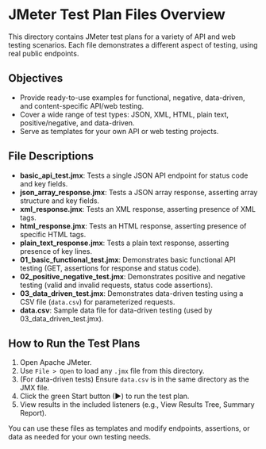 # JMeter Test Plan Files Overview

This directory contains JMeter test plans for a variety of API and web testing scenarios. Each file demonstrates a different aspect of testing, using real public endpoints.

## Objectives
- Provide ready-to-use examples for functional, negative, data-driven, and content-specific API/web testing.
- Cover a wide range of test types: JSON, XML, HTML, plain text, positive/negative, and data-driven.
- Serve as templates for your own API or web testing projects.

## File Descriptions
- **basic_api_test.jmx**: Tests a single JSON API endpoint for status code and key fields.
- **json_array_response.jmx**: Tests a JSON array response, asserting array structure and key fields.
- **xml_response.jmx**: Tests an XML response, asserting presence of XML tags.
- **html_response.jmx**: Tests an HTML response, asserting presence of specific HTML tags.
- **plain_text_response.jmx**: Tests a plain text response, asserting presence of key lines.
- **01_basic_functional_test.jmx**: Demonstrates basic functional API testing (GET, assertions for response and status code).
- **02_positive_negative_test.jmx**: Demonstrates positive and negative testing (valid and invalid requests, status code assertions).
- **03_data_driven_test.jmx**: Demonstrates data-driven testing using a CSV file (`data.csv`) for parameterized requests.
- **data.csv**: Sample data file for data-driven testing (used by 03_data_driven_test.jmx).

## How to Run the Test Plans
1. Open Apache JMeter.
2. Use `File > Open` to load any `.jmx` file from this directory.
3. (For data-driven tests) Ensure `data.csv` is in the same directory as the JMX file.
4. Click the green Start button (▶) to run the test plan.
5. View results in the included listeners (e.g., View Results Tree, Summary Report).

You can use these files as templates and modify endpoints, assertions, or data as needed for your own testing needs.
